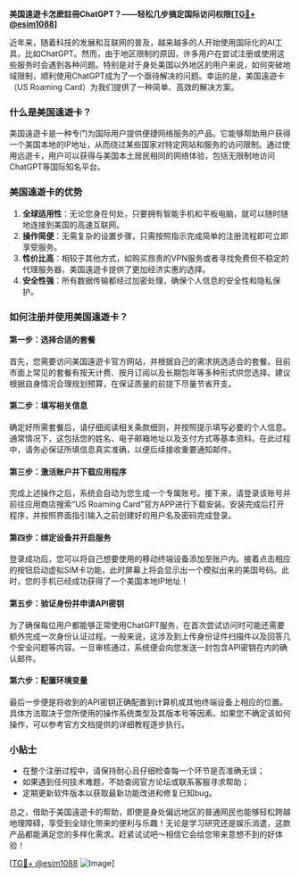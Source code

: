 **美国遠遊卡怎麽註冊ChatGPT？——轻松几步搞定国际访问权限[[TG💪+ @esim1088](https://t.me/s/esim1088)]**

近年来，随着科技的发展和互联网的普及，越来越多的人开始使用国际化的AI工具，比如ChatGPT。然而，由于地区限制的原因，许多用户在尝试注册或使用这些服务时会遇到各种问题。特别是对于身处美国以外地区的用户来说，如何突破地域限制，顺利使用ChatGPT成为了一个亟待解决的问题。幸运的是，美国遠遊卡（US Roaming Card）为我们提供了一种简单、高效的解决方案。

### 什么是美国遠遊卡？

美国遠遊卡是一种专门为国际用户提供便捷网络服务的产品。它能够帮助用户获得一个美国本地的IP地址，从而绕过某些国家对特定网站和服务的访问限制。通过使用远遊卡，用户可以获得与美国本土居民相同的网络体验，包括无限制地访问ChatGPT等国际知名平台。

### 美国遠遊卡的优势

1. **全球适用性**：无论您身在何处，只要拥有智能手机和平板电脑，就可以随时随地连接到美国的高速互联网。
2. **操作简便**：无需复杂的设置步骤，只需按照指示完成简单的注册流程即可立即享受服务。
3. **性价比高**：相较于其他方式，如购买昂贵的VPN服务或者寻找免费但不稳定的代理服务器，美国遠遊卡提供了更加经济实惠的选择。
4. **安全性强**：所有数据传输都经过加密处理，确保个人信息的安全性和隐私保护。

### 如何注册并使用美国遠遊卡？

#### 第一步：选择合适的套餐
首先，您需要访问美国遠遊卡官方网站，并根据自己的需求挑选适合的套餐。目前市面上常见的套餐有按天计费、按月订阅以及长期包年等多种形式供您选择。建议根据自身情况合理规划预算，在保证质量的前提下尽量节省开支。

#### 第二步：填写相关信息
确定好所需套餐后，请仔细阅读相关条款细则，并按照提示填写必要的个人信息。通常情况下，这包括您的姓名、电子邮箱地址以及支付方式等基本资料。在此过程中，请务必保证所填信息真实准确，以便后续接收重要通知邮件。

#### 第三步：激活账户并下载应用程序
完成上述操作之后，系统会自动为您生成一个专属账号。接下来，请登录该账号并前往应用商店搜索“US Roaming Card”官方APP进行下载安装。安装完成后打开程序，并按照界面指引输入之前创建好的用户名及密码完成登录。

#### 第四步：绑定设备并开启服务
登录成功后，您可以将自己想要使用的移动终端设备添加至账户内。接着点击相应的按钮启动虚拟SIM卡功能，此时屏幕上将会显示出一个模拟出来的美国号码。此时，您的手机已经成功获得了一个美国本地IP地址！

#### 第五步：验证身份并申请API密钥
为了确保每位用户都能够正常使用ChatGPT服务，在首次尝试访问时可能还需要额外完成一次身份认证过程。一般来说，这涉及到上传身份证件扫描件以及回答几个安全问题等内容。一旦审核通过，系统便会向您发送一封包含API密钥在内的确认邮件。

#### 第六步：配置环境变量
最后一步便是将收到的API密钥正确配置到计算机或其他终端设备上相应的位置。具体方法取决于您所使用的操作系统类型及其版本号等因素。如果您不确定该如何操作，可以参考官方文档提供的详细教程逐步执行。

### 小贴士

- 在整个注册过程中，请保持耐心且仔细检查每一个环节是否准确无误；
- 如果遇到任何技术难题，不妨查阅官方论坛或联系客服寻求帮助；
- 定期更新软件版本以获取最新功能改进和修复已知bug。

总之，借助于美国遠遊卡的帮助，即使是身处偏远地区的普通网民也能够轻松跨越地理障碍，享受到全球化带来的便利与乐趣！无论是学习研究还是娱乐消遣，这款产品都能满足您的多样化需求。赶紧试试吧～相信它会给您带来意想不到的好体验！

[[TG💪+ @esim1088](https://t.me/s/esim1088) ![Image](https://i.postimg.cc/4NQfJmqS/Snipaste-2025-05-13-00-14-12.png)]